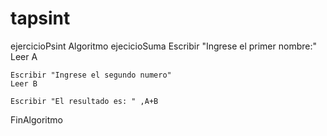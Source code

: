 # tapsint
ejercicioPsint
Algoritmo ejecicioSuma
	Escribir "Ingrese el  primer nombre:"
	Leer A
	
	Escribir "Ingrese el segundo numero"
	Leer B 
	
	Escribir "El resultado es: " ,A+B
	
FinAlgoritmo
